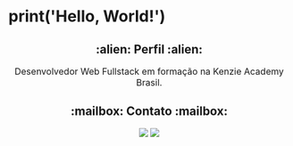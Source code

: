 <div>
  <h1> print('Hello, World!')</h1>
</div>



<div align="center">
    <h2>:alien: Perfil :alien:</h2>
    <p style="font-size: 16px;">
    Desenvolvedor Web Fullstack em formação na Kenzie Academy Brasil. 
    </p>
</div>

<div align="center">
    <h2>:mailbox: Contato :mailbox:</h2>
</div>

<div align="center"> 
  <a href="https://www.instagram.com/nunes_well/" target="_blank"><img src="https://img.shields.io/badge/-Instagram-%23E4405F?style=for-the-badge&logo=instagram&logoColor=white" target="_blank"></a>
  <a href="https://www.linkedin.com/in/wellington-mariano-nunes/" target="_blank"><img src="https://img.shields.io/badge/-LinkedIn-%230077B5?style=for-the-badge&logo=linkedin&logoColor=white" target="_blank"></a>
</div>

